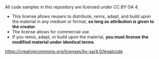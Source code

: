 All code samples in this repository are licensed under CC BY-SA 4.

* This license allows reusers to distribute, remix, adapt, and build upon the material in any medium or format, **so long as attribution is given to the creator**. 
* The license allows for commercial use. 
* If you remix, adapt, or build upon the material, **you must license the modified material under identical terms**.

https://creativecommons.org/licenses/by-sa/4.0/legalcode
